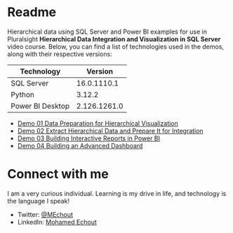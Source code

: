 # Readme
Hierarchical data using SQL Server and Power BI examples for use in Pluralsight **Hierarchical Data Integration and Visualization in SQL Server** video course. Below, you can find a list of technologies used in the demos, along with their respective versions:

| Technology    | Version |
| -------- | ------- |
| SQL Server  | 16.0.1110.1 |
| Python | 3.12.2 |
| Power BI Desktop  | 2.126.1261.0 |

- [Demo 01 Data Preparation for Hierarchical Visualization](https://github.com/SimoCs/sql-server-hierarchical-data-integration-visualization/tree/main/Demo%2001)
- [Demo 02 Extract Hierarchical Data and Prepare It for Integration](https://github.com/SimoCs/sql-server-hierarchical-data-integration-visualization/tree/main/Demo%2002)
- [Demo 03 Building Interactive Reports in Power BI](https://github.com/SimoCs/sql-server-hierarchical-data-integration-visualization/tree/main/Demo%2003)
- [Demo 04 Building an Advanced Dashboard](https://github.com/SimoCs/sql-server-hierarchical-data-integration-visualization/tree/main/Demo%2004)

# Connect with me
I am a very curious individual. Learning is my drive in life, and technology is the language I speak!

- Twitter: [@MEchout](https://twitter.com/MEchout)
- LinkedIn: [Mohamed Echout](https://www.linkedin.com/in/mohamed-echout/)
